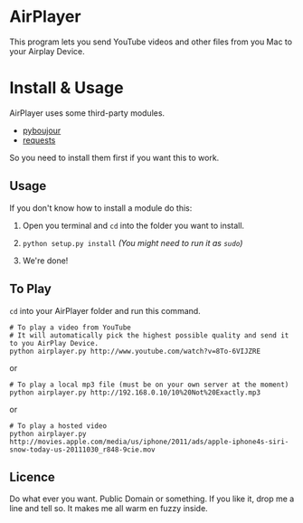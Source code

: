 AirPlayer
=======
This program lets you send YouTube videos and other files from you Mac to your Airplay Device. 

Install & Usage
===========
AirPlayer uses some third-party modules.

* [pyboujour](http://code.google.com/p/pybonjour/)
* [requests](https://github.com/kennethreitz/requests)

So you need to install them first if you want this to work.

Usage
--------
If you don't know how to install a module do this:

1. Open you terminal and `cd` into the folder you want to install.

2. `python setup.py install` _(You might need to run it as `sudo`)_
3. We're done!



To Play
----------
`cd` into your AirPlayer folder and run this command.

	# To play a video from YouTube
	# It will automatically pick the highest possible quality and send it to you AirPlay Device.
    python airplayer.py http://www.youtube.com/watch?v=8To-6VIJZRE
or

	# To play a local mp3 file (must be on your own server at the moment)
	python airplayer.py http://192.168.0.10/10%20Not%20Exactly.mp3
or

	# To play a hosted video
	python airplayer.py http://movies.apple.com/media/us/iphone/2011/ads/apple-iphone4s-siri-snow-today-us-20111030_r848-9cie.mov

Licence
----------
Do what ever you want. Public Domain or something. 
If you like it, drop me a line and tell so. It makes me all warm en fuzzy inside.